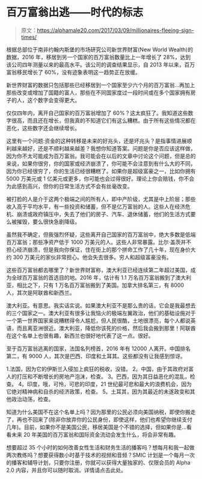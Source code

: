 # 百万富翁出逃——时代的标志

> 原文：<https://alphamale20.com/2017/03/09/millionaires-fleeing-sign-times/>

根据总部位于南非约翰内斯堡的市场研究公司新世界财富(New World Wealth)的数据，2016 年，移居到另一个国家的百万富翁数量比上一年增长了 28%，达到该公司四年测量以来的最高水平。该公司的调查结果显示，自 2013 年以来，百万富翁移民增长了 60%，没有迹象表明这一趋势正在放缓。

新世界财富的数据只包括那些已经移居到一个国家至少六个月的百万富翁...再加上那些改变或增加了国籍的富人，那些在不同国家度过一段时间或在多个国家拥有房子的人，这个数字会变得更大。

仅仅四年内，离开自己国家的百万富翁增加了 60%？这太疯狂了。我知道这些数字很高，而且还在增长，但我真的不知道它们有这么糟糕。由于所有这些情况都在恶化，这些数字还会继续增长。

这里有一个问题:资金的这种转移是未来的好兆头，还是坏兆头？是指事情进展顺利越来越好，还是不顺利越来越差？我想你知道答案。问题是你是否应该这样做，因为你不太可能成为百万富翁。我可能会在以后的文章中讨论这个问题，但是总的来说，如果你很穷，你的国家或经济崩溃了，你可能不会注意到有什么大的不同，因为你已经很穷了，你的生活已经很糟糕了。如果你是超级富豪之一，比如你拥有 5000 万美元或 1 亿美元或更多，你可能也会过得很好。理论上你会赔钱，你不会为此感到高兴，但你的日常生活方式不会有丝毫改变。

被打脸的人是介于这两个极端之间的所有人，即中产阶级，尤其是中上阶层；那些收入高于平均水平，有一些投资和储蓄，但不是亿万富翁的人。这些人在经济危机、崩溃或政府镇压中，失去了他们的房子、汽车、退休储蓄，他们的生活方式要么被摧毁，要么很快急剧降级。

虽然我不确定，但我强烈怀疑，这些离开自己国家的百万富翁中，绝大多数是低端百万富翁；那些净资产低于 1000 万美元的人。这些人非常暴露。比尔·盖茨并不担心经济崩溃，但是我向你保证，住在街上的那个拼命工作了几十年，现在身价大约 300 万美元的家伙非常担心。他会失去很多。穷人和超级富豪没有。

这些百万富翁都去哪里了？新世界财富称，澳大利亚已经连续第二年超过美国，成为全球百万富翁的首选目的地。2016 年，估计有 1.1 万名百万富翁搬到了澳大利亚，相比之下，只有 1 万名百万富翁搬到了美国。加拿大排名第三，有 8000 人，其次是阿联酋和新西兰。

澳大利亚。有意思。我实话实说。如果澳大利亚不是那么贵的话，它会是我最想去的三个国家之一。澳大利亚有很多让我恼火的极端左翼政治，他们的基础设施对于一个第一世界国家来说糟糕得令人尴尬，但人民很酷，土地很漂亮，每个人都说英语，而且离亚洲很近。澳大利亚，降低你该死的价格，然后我会搬到那里！阿联酋在这个名单上也很有趣，新西兰也很好地代表了这一点。很好。

至于百万富翁逃离的国家，法国名列榜首，2016 年有 12000 人离开。中国排名第二，有 9000 人，其次是巴西、印度和土耳其。这些都没有让我感到惊讶。

1.法国，因为它的伊斯兰入侵加上疯狂的税收，没错。
2。中国，由于其政府对富人的打压和不断增长的房地产泡沫，检查。
3。巴西，因为其日益恶化的混乱，检查。
4。印度，哦，可怜，可悲的印度，21 世纪最可悲和最大的浪费机会，因为它绝对精神病和自杀的经济政策，检查。
5。土耳其，因为其最近的未遂政变和其他政治动荡，检查。

知道为什么美国不在这个名单上吗？因为那里的公民必须向美国纳税，即使你搬走了，再也不回来了(除非你放弃你的公民身份，即使这样，他们也希望你继续支付几年)。目前，如果你不是美国公民，移居美国是个不错的选择，但如果你是...看看未来 20 年美国的百万富翁和国际资金流动会发生什么，将会非常有趣。

想要超过 35 个小时的如何改善女性生活和财务生活的播客吗？想每月和我一起做两次教练吗？想要获得数小时基于技术的视频和音频？SMIC 计划是一个每月一次的播客和辅导计划，只要你注册，你就可以获得大量独家的、仅限会员的 Alpha 2.0 内容，并且你可以随时取消。详情请点击此处。